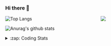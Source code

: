 ### Hi there 👋

<!--
**tao8687/tao8687** is a ✨ _special_ ✨ repository because its `README.md` (this file) appears on your GitHub profile.

Here are some ideas to get you started:

- 🔭 I’m currently working on ...
- 🌱 I’m currently learning ...
- 👯 I’m looking to collaborate on ...
- 🤔 I’m looking for help with ...
- 💬 Ask me about ...
- 📫 How to reach me: ...
- 😄 Pronouns: ...
- ⚡ Fun fact: ...
-->

<img align='right' src="https://media.giphy.com/media/M9gbBd9nbDrOTu1Mqx/giphy.gif" width="200">

  
![Top Langs](https://github-readme-stats.vercel.app/api/top-langs/?username=tao8687&layout=compact&title_color=23238E&text_color=A67D3D)

![Anurag's github stats](https://github-readme-stats.vercel.app/api?username=tao8687&show_icons=true&&text_color=A67D3D&title_color=23238E&show_icons=false&count_private=true&hide=stars)

<details>
  <summary>:zap: Coding Stats</summary>
  <b>
<!--START_SECTION:waka-->
![Code Time](http://img.shields.io/badge/Code%20Time-0%20secs-blue)

![Profile Views](http://img.shields.io/badge/Profile%20Views-0-blue)

**🐱 My GitHub Data** 

> 🏆 188 Contributions in the Year 2022
 > 
> 📦 1.4 MB Used in GitHub's Storage 
 > 
> 🚫 Not Opted to Hire
 > 
> 📜 55 Public Repositories 
 > 
> 🔑 26 Private Repositories  
 > 
**I'm an Early 🐤** 

```text
🌞 Morning    117 commits    ███████████████████░░░░░░   75.97% 
🌆 Daytime    11 commits     █░░░░░░░░░░░░░░░░░░░░░░░░   7.14% 
🌃 Evening    26 commits     ████░░░░░░░░░░░░░░░░░░░░░   16.88% 
🌙 Night      0 commits      ░░░░░░░░░░░░░░░░░░░░░░░░░   0.0%

```
📅 **I'm Most Productive on Monday** 

```text
Monday       35 commits     █████░░░░░░░░░░░░░░░░░░░░   22.73% 
Tuesday      24 commits     ████░░░░░░░░░░░░░░░░░░░░░   15.58% 
Wednesday    31 commits     █████░░░░░░░░░░░░░░░░░░░░   20.13% 
Thursday     18 commits     ███░░░░░░░░░░░░░░░░░░░░░░   11.69% 
Friday       18 commits     ███░░░░░░░░░░░░░░░░░░░░░░   11.69% 
Saturday     14 commits     ██░░░░░░░░░░░░░░░░░░░░░░░   9.09% 
Sunday       14 commits     ██░░░░░░░░░░░░░░░░░░░░░░░   9.09%

```


📊 **This Week I Spent My Time On** 

```text
⌚︎ Time Zone: Asia/Shanghai

💬 Programming Languages: 
C                        16 hrs 29 mins      ████████████░░░░░░░░░░░░░   50.53% 
Makefile                 5 hrs 58 mins       ████░░░░░░░░░░░░░░░░░░░░░   18.31% 
C++                      3 hrs 51 mins       ███░░░░░░░░░░░░░░░░░░░░░░   11.82% 
Markdown                 2 hrs 27 mins       ██░░░░░░░░░░░░░░░░░░░░░░░   7.55% 
Other                    2 hrs               █░░░░░░░░░░░░░░░░░░░░░░░░   6.18%

🔥 Editors: 
VS Code                  32 hrs 38 mins      █████████████████████████   100.0%

🐱‍💻 Projects: 
vc7681                   16 hrs 10 mins      ████████████░░░░░░░░░░░░░   49.55% 
vc07681                  5 hrs 52 mins       ████░░░░░░░░░░░░░░░░░░░░░   17.99% 
VC0768_SDK_V3.0.0.18.3   5 hrs 47 mins       ████░░░░░░░░░░░░░░░░░░░░░   17.73% 
samples                  4 hrs 37 mins       ███░░░░░░░░░░░░░░░░░░░░░░   14.19% 
preview_npu_milestone1   10 mins             ░░░░░░░░░░░░░░░░░░░░░░░░░   0.54%

💻 Operating System: 
Linux                    32 hrs 38 mins      █████████████████████████   100.0%

```

**I Mostly Code in Python** 

```text
Python                   9 repos             ███████░░░░░░░░░░░░░░░░░░   31.03% 
C++                      6 repos             █████░░░░░░░░░░░░░░░░░░░░   20.69% 
C                        6 repos             █████░░░░░░░░░░░░░░░░░░░░   20.69% 
Shell                    2 repos             █░░░░░░░░░░░░░░░░░░░░░░░░   6.9% 
JavaScript               2 repos             █░░░░░░░░░░░░░░░░░░░░░░░░   6.9%

```


**Timeline**

![Chart not found](https://raw.githubusercontent.com/tao8687/tao8687/master/charts/bar_graph.png) 


 Last Updated on 06/07/2022 02:17:03 UTC
<!--END_SECTION:waka-->
</details>
